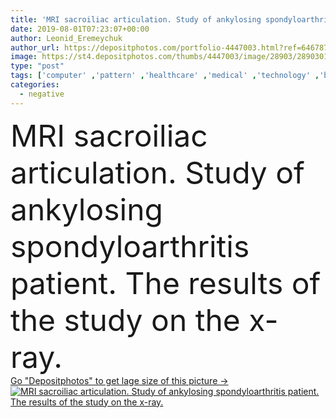 ```yaml
---
title: 'MRI sacroiliac articulation. Study of ankylosing spondyloarthritis patient.'
date: 2019-08-01T07:23:07+00:00
author: Leonid_Eremeychuk
author_url: https://depositphotos.com/portfolio-4447003.html?ref=64678756
image: https://st4.depositphotos.com/thumbs/4447003/image/28903/289030162/api_thumb_450.jpg?forcejpeg=true
type: "post"
tags: ['computer' ,'pattern' ,'healthcare' ,'medical' ,'technology' ,'back' ,'doctor' ,'prescription' ,'bone' ,'patient' ,'therapy' ,'treatment' ,'disease' ,'laboratory' ,'negative' ,'snapshot' ,'analyzing' ,'radiation' ,'research' ,'canal' ,'disc' ,'results' ,'magnetic' ,'brain' ,'x ray' ,'surgery' ,'clinic' ,'scan' ,'resonance' ,'radiologist' ,'organs' ,'mri' ,'arthritis' ,'pelvis' ,'resonant' ,'autoimmune' ,'sacrum' ,'protrusion' ,'spondylosis' ,'sagittal' ,'ankylosing' ,'lumbosacral' ,'tailbone' ,'spondylolisthesis' ,'spondyloarthritis' ,'ankylosing spondylitis' ,'sacroiliac joint' ,'reiters disease' ,'reactive arthritis' ,'raiter' ]
categories: 
  - negative
---
```

<div aling="center">
            <font size="60"> MRI sacroiliac articulation. Study of ankylosing spondyloarthritis patient. The results of the study on the x-ray.</font>   
</div>
<div>
    <a href='https://st4.depositphotos.com/thumbs/4447003/image/28903/289030162/api_thumb_450.jpg?forcejpeg=true?ref=64678756' target=_blank > Go "Depositphotos" to get lage size of this picture ->
        <img href='https://st4.depositphotos.com/thumbs/4447003/image/28903/289030162/api_thumb_450.jpg?forcejpeg=true?ref=64678756' src='https://st4.depositphotos.com/4447003/28903/i/950/depositphotos_289030162-stock-photo-mri-sacroiliac-articulation-study-of.jpg?forcejpeg=true' alt='MRI sacroiliac articulation. Study of ankylosing spondyloarthritis patient. The results of the study on the x-ray.' >
    </a>
</div>
